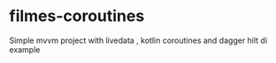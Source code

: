 # filmes-coroutines
Simple mvvm project with livedata , kotlin coroutines and dagger hilt di example
